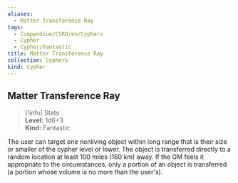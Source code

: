 ```yaml
---
aliases:
  - Matter Transference Ray
tags:
  - Compendium/CSRD/en/Cyphers
  - Cypher
  - Cypher/Fantastic
title: Matter Transference Ray
collection: Cyphers
kind: Cypher
---
```

## Matter Transference Ray  
>[!info] Stats  
> **Level:** 1d6+3  
> **Kind:** Fantastic
  
The user can target one nonliving object within long range that is their size or smaller of the cypher level or lower. The object is transferred directly to a random location at least 100 miles (160 km) away. If the GM feels it appropriate to the circumstances, only a portion of an object is transferred (a portion whose volume is no more than the user's).